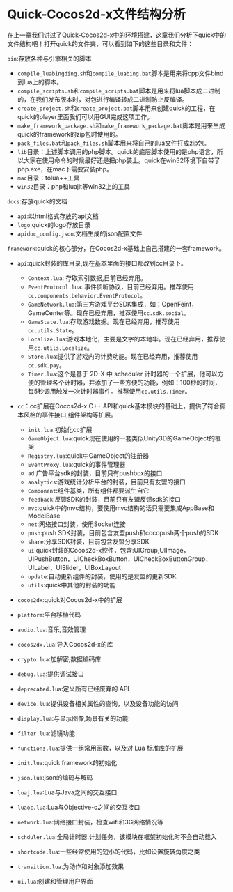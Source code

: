 # Quick-Cocos2d-x文件结构分析
在上一章我们讲过了Quick-Cocos2d-x中的环境搭建，这章我们分析下quick中的文件结构吧！打开quick的文件夹，可以看到如下的这些目录和文件：


`bin`:存放各种与引擎相关的脚本

- `compile_luabingding.sh`和`compile_luabing.bat`脚本是用来将cpp文件bind到lua上的脚本。
- `compile_scripts.sh`和`compile_scripts.bat`脚本是用来将lua脚本成二进制的，在我们发布版本时，对包进行编译转成二进制防止反编译。
- `create_project.sh`和`create_project.bat`脚本用来创建quick的工程，在quick的player里面我们可以用GUI完成这项工作。
- `make_framework_package.sh`和`make_framework_package.bat`脚本是用来生成quick的framework的zip包时使用的。
- `pack_files.bat`和`pack_files.sh`脚本用来将自己的lua文件打成zip包。
- `lib`目录：上述脚本调用的php脚本。quick的底层脚本使用的是php语言，所以大家在使用命令的时候最好还是把php装上。quick在win32环境下自带了php.exe，在mac下需要安装php。
- `mac`目录：tolua++工具
- `win32`目录：php和luajit等win32上的工具

`docs`:存放quick的文档

- `api`:以html格式存放的api文档
- `logo`:quick的logo存放目录
- `apidoc_config.json`:文档生成的json配置文件

`framework`:quick的核心部分，在Cocos2d-x基础上自己搭建的一套framework。

- `api`:quick封装的库目录,现在基本里面的接口都改到cc目录下。
	+ `Context.lua`: 存取索引数据,目前已经弃用。
	+ `EventProtocol.lua`: 事件侦听协议，目前已经弃用。推荐使用`cc.components.behavior.EventProtocol`。
	+ `GameNetwork.lua`:第三方游戏平台SDK集成，如：OpenFeint，GameCenter等。现在已经弃用，推荐使用`cc.sdk.social`。
	+ `GameState.lua`:存取游戏数据。现在已经弃用，推荐使用`cc.utils.State`。
	+ `Localize.lua`:游戏本地化，主要是文字的本地华。现在已经弃用，推荐使用`cc.utils.Localize`。
	+ `Store.lua`:提供了游戏内的计费功能。现在已经弃用，推荐使用`cc.sdk.pay`。
	+ `Timer.lua`:这个是基于 2D-X 中 scheduler 计时器的一个扩展，他可以方便的管理各个计时器，并添加了一些方便的功能，例如：100秒的时间，每5秒调用触发一次计时器事件。推荐使用`cc.utils.Timer`。

- `cc`：cc扩展在Cocos2d-x C++ API和quick基本模块的基础上，提供了符合脚本风格的事件接口,组件架构等扩展。
	+ `init.lua`:初始化cc扩展
	+ `GameObject.lua`:quick现在使用的一套类似Unity3D的GameObject的框架
	+ `Registry.lua`:quick中GameObject的注册器
	+ `EventProxy.lua`:quick的事件管理器
	+ `ad`:广告平台sdk的封装，目前只有pushbox的接口
	+ `analytics`:游戏统计分析平台的封装，目前只有友盟的接口
	+ `Component`:组件基类，所有组件都要派生自它
	+ `feedback`:反馈SDK的封装，目前只有友盟反馈sdk的接口
	+ `mvc`:quick中的mvc结构，要使用mvc结构的话只需要集成AppBase和ModelBase
	+ `net`:网络接口封装，使用Socket连接
	+ `push`:push SDK封装，目前包含友盟push和cocopush两个push的SDK
	+ `share`:分享SDK封装，目前包含友盟分享SDK
	+ `ui`:quick封装的Cocos2d-x控件，包含:UIGroup,UIImage，UIPushButton，UICheckBoxButton，UICheckBoxButtonGroup，UILabel，UISlider，UIBoxLayout
	+ `update`:自动更新组件的封装，使用的是友盟的更新SDK
	+ `utils`:quick中其他的封装的功能

- `cocos2dx`:quick对Cocos2d-x中的扩展
- `platform`:平台移植代码
- `audio.lua`:音乐,音效管理
- `cocos2dx.lua`:导入Cocos2d-x的库
- `crypto.lua`:加解密,数据编码库
- `debug.lua`:提供调试接口
- `deprecated.lua`:定义所有已经废弃的 API
- `device.lua`:提供设备相关属性的查询，以及设备功能的访问
- `display.lua`:与显示图像,场景有关的功能
- `filter.lua`:滤镜功能
- `functions.lua`:提供一组常用函数，以及对 Lua 标准库的扩展
- `init.lua`:quick framework的初始化
- `json.lua`:json的编码与解码
- `luaj.lua`:Lua与Java之间的交互接口
- `luaoc.lua`:Lua与Objective-c之间的交互接口
- `network.lua`:网络接口封装，检查wifi和3G网络情况等
- `schduler.lua`:全局计时器,计划任务，该模块在框架初始化时不会自动载入
- `shortcode.lua`:一些经常使用的短小的代码，比如设置旋转角度之类
- `transition.lua`:为动作和对象添加效果
- `ui.lua`:创建和管理用户界面
